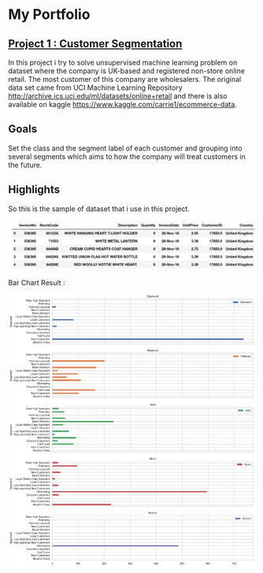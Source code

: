 # My Portfolio

## [Project 1 : Customer Segmentation](https://github.com/lutpan/Customer-Segmentation)

In this project i try to solve unsupervised machine learning problem on  dataset where the company is UK-based and registered non-store online retail. The most customer of this company are wholesalers. The original data set came from UCI Machine Learning Repository http://archive.ics.uci.edu/ml/datasets/online+retail and there is also available on kaggle https://www.kaggle.com/carrie1/ecommerce-data.

## Goals
Set the class and the segment label of each customer and grouping into several segments which aims to how the company will treat customers in the future.

## Highlights
So this is the sample of dataset that i use in this project.

![](https://github.com/lutpan/Customer-Segmentation/blob/main/image/df_sample.png) 

Bar Chart Result : 

![](https://github.com/lutpan/Customer-Segmentation/blob/main/image/Bar%20Chart%20per%20Segment%20UK.png)

